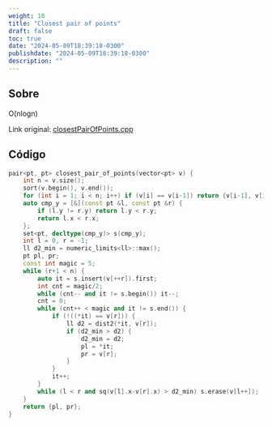 ```yaml
---
weight: 10
title: "Closest pair of points"
draft: false
toc: true
date: "2024-05-09T18:39:18-0300"
publishdate: "2024-05-09T18:39:18-0300"
description: ""
---
```


## Sobre
 O(nlogn)



Link original: [closestPairOfPoints.cpp](https://github.com/brunomaletta/Biblioteca/tree/master/Codigo/Problemas/closestPairOfPoints.cpp)

## Código
```cpp
pair<pt, pt> closest_pair_of_points(vector<pt> v) {
	int n = v.size();
	sort(v.begin(), v.end());
	for (int i = 1; i < n; i++) if (v[i] == v[i-1]) return {v[i-1], v[i]};
	auto cmp_y = [&](const pt &l, const pt &r) {
		if (l.y != r.y) return l.y < r.y;
		return l.x < r.x;
	};
	set<pt, decltype(cmp_y)> s(cmp_y);
	int l = 0, r = -1;
	ll d2_min = numeric_limits<ll>::max();
	pt pl, pr;
	const int magic = 5;
	while (r+1 < n) {
		auto it = s.insert(v[++r]).first;
		int cnt = magic/2;
		while (cnt-- and it != s.begin()) it--;
		cnt = 0;
		while (cnt++ < magic and it != s.end()) {
			if (!((*it) == v[r])) {
				ll d2 = dist2(*it, v[r]);
				if (d2_min > d2) {
					d2_min = d2;
					pl = *it;
					pr = v[r];
				}
			}
			it++;
		}
		while (l < r and sq(v[l].x-v[r].x) > d2_min) s.erase(v[l++]);
	}
	return {pl, pr};
}
```
